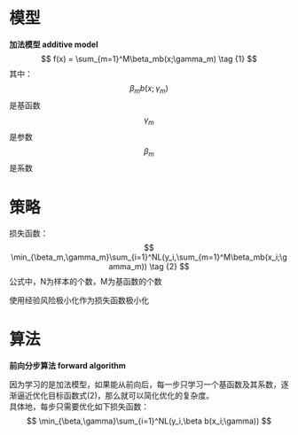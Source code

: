 # 模型

**加法模型 additive model**  
$$
f(x) = \sum_{m=1}^M\beta_mb(x;\gamma_m) \tag {1}
$$
其中：  
$$\beta_mb(x;\gamma_m)$$是基函数  
$$\gamma_m$$是参数  
$$\beta_m$$是系数

# 策略

损失函数：  
$$
\min_{\beta_m,\gamma_m}\sum_{i=1}^NL(y_i,\sum_{m=1}^M\beta_mb(x_i;\gamma_m)) \tag {2}
$$
公式中，N为样本的个数，M为基函数的个数  

使用经验风险极小化作为损失函数极小化  

# 算法

**前向分步算法 forward algorithm**

因为学习的是加法模型，如果能从前向后，每一步只学习一个基函数及其系数，逐渐逼近优化目标函数式(2)，那么就可以简化优化的复杂度。  
具体地，每步只需要优化如下损失函数：  
$$
\min_{\beta,\gamma}\sum_{i=1}^NL(y_i,\beta b(x_i;\gamma))
$$